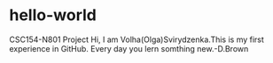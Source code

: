 # hello-world
CSC154-N801 Project
Hi, I am Volha(Olga)Svirydzenka.This is my first experience in GitHub.
Every day you lern somthing new.-D.Brown
